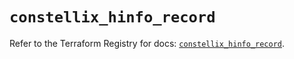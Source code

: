 # `constellix_hinfo_record`

Refer to the Terraform Registry for docs: [`constellix_hinfo_record`](https://registry.terraform.io/providers/constellix/constellix/0.4.6/docs/resources/hinfo_record).
